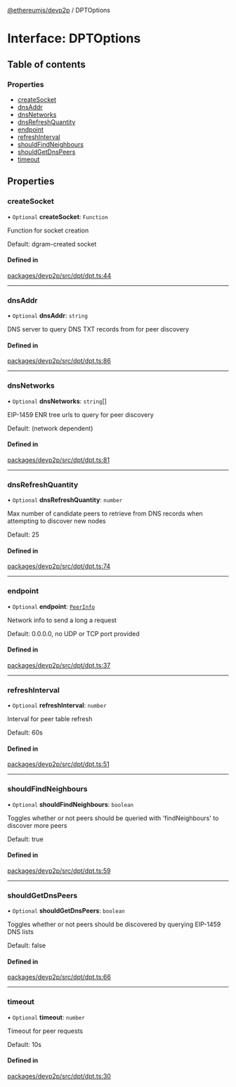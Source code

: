 [@ethereumjs/devp2p](../README.md) / DPTOptions

# Interface: DPTOptions

## Table of contents

### Properties

- [createSocket](DPTOptions.md#createsocket)
- [dnsAddr](DPTOptions.md#dnsaddr)
- [dnsNetworks](DPTOptions.md#dnsnetworks)
- [dnsRefreshQuantity](DPTOptions.md#dnsrefreshquantity)
- [endpoint](DPTOptions.md#endpoint)
- [refreshInterval](DPTOptions.md#refreshinterval)
- [shouldFindNeighbours](DPTOptions.md#shouldfindneighbours)
- [shouldGetDnsPeers](DPTOptions.md#shouldgetdnspeers)
- [timeout](DPTOptions.md#timeout)

## Properties

### createSocket

• `Optional` **createSocket**: `Function`

Function for socket creation

Default: dgram-created socket

#### Defined in

[packages/devp2p/src/dpt/dpt.ts:44](https://github.com/ethereumjs/ethereumjs-monorepo/blob/master/packages/devp2p/src/dpt/dpt.ts#L44)

___

### dnsAddr

• `Optional` **dnsAddr**: `string`

DNS server to query DNS TXT records from for peer discovery

#### Defined in

[packages/devp2p/src/dpt/dpt.ts:86](https://github.com/ethereumjs/ethereumjs-monorepo/blob/master/packages/devp2p/src/dpt/dpt.ts#L86)

___

### dnsNetworks

• `Optional` **dnsNetworks**: `string`[]

EIP-1459 ENR tree urls to query for peer discovery

Default: (network dependent)

#### Defined in

[packages/devp2p/src/dpt/dpt.ts:81](https://github.com/ethereumjs/ethereumjs-monorepo/blob/master/packages/devp2p/src/dpt/dpt.ts#L81)

___

### dnsRefreshQuantity

• `Optional` **dnsRefreshQuantity**: `number`

Max number of candidate peers to retrieve from DNS records when
attempting to discover new nodes

Default: 25

#### Defined in

[packages/devp2p/src/dpt/dpt.ts:74](https://github.com/ethereumjs/ethereumjs-monorepo/blob/master/packages/devp2p/src/dpt/dpt.ts#L74)

___

### endpoint

• `Optional` **endpoint**: [`PeerInfo`](PeerInfo.md)

Network info to send a long a request

Default: 0.0.0.0, no UDP or TCP port provided

#### Defined in

[packages/devp2p/src/dpt/dpt.ts:37](https://github.com/ethereumjs/ethereumjs-monorepo/blob/master/packages/devp2p/src/dpt/dpt.ts#L37)

___

### refreshInterval

• `Optional` **refreshInterval**: `number`

Interval for peer table refresh

Default: 60s

#### Defined in

[packages/devp2p/src/dpt/dpt.ts:51](https://github.com/ethereumjs/ethereumjs-monorepo/blob/master/packages/devp2p/src/dpt/dpt.ts#L51)

___

### shouldFindNeighbours

• `Optional` **shouldFindNeighbours**: `boolean`

Toggles whether or not peers should be queried with 'findNeighbours'
to discover more peers

Default: true

#### Defined in

[packages/devp2p/src/dpt/dpt.ts:59](https://github.com/ethereumjs/ethereumjs-monorepo/blob/master/packages/devp2p/src/dpt/dpt.ts#L59)

___

### shouldGetDnsPeers

• `Optional` **shouldGetDnsPeers**: `boolean`

Toggles whether or not peers should be discovered by querying EIP-1459 DNS lists

Default: false

#### Defined in

[packages/devp2p/src/dpt/dpt.ts:66](https://github.com/ethereumjs/ethereumjs-monorepo/blob/master/packages/devp2p/src/dpt/dpt.ts#L66)

___

### timeout

• `Optional` **timeout**: `number`

Timeout for peer requests

Default: 10s

#### Defined in

[packages/devp2p/src/dpt/dpt.ts:30](https://github.com/ethereumjs/ethereumjs-monorepo/blob/master/packages/devp2p/src/dpt/dpt.ts#L30)
